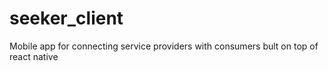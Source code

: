 # seeker_client
Mobile app for connecting service providers with consumers bult on top of react native
